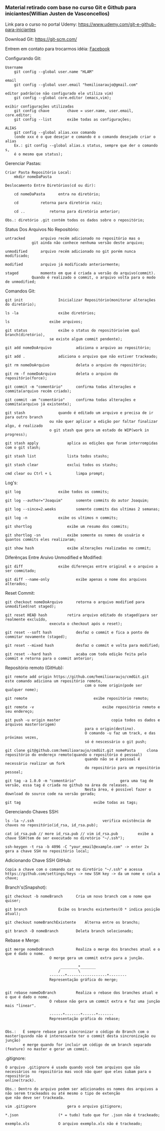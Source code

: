 ### Material retirado com base no curso Git e Github para iniciantes(Willian Justen de Vasconcellos)

Link para o curso no portal Udemy:
	https://www.udemy.com/git-e-github-para-iniciantes

	
	
Download Git:
	https://git-scm.com/
	
	

Entrem em contato para trocarmos idéia:	[Facebook](https://www.facebook.com/hemilioaraujo)


Configurando Git:
	
	Username
		git config --global user.name "HLAM"

	email
		git config --global user.email "hemilioaraujo@gmail.com"
	
	editor padrão(se não configurado ele utiliza vim)
		git config --global core.editor (emacs,vim);
	
	exibir configurações utilizadas
		git config chave		chave = user.name, user.email, core.editor;
		git config --list		exibe todas as configurações;

	ALIAS
		git config --global alias.xxx comando
		(onde xxx é o que desejar e comando é o comando desejado criar o alias
		Ex.: git config --global alias.s status, sempre que der o comando s,
		é o mesmo que status);
		
Gerenciar Pastas:
		
	Criar Pasta Repositório Local:
		mkdir nomeDaPasta
	
	Deslocamento Entre Diretórios(cd ou dir):
		
		cd nomeDaPasta		entra no diretório;
			
		cd			retorna para diretório raiz;
		
		cd ..			retorna para diretório anterior;
		
	Obs.: diretório .git contém todos os dados sobre o repositório;

	
	
Status Dos Arquivos No Repositório:

	untracked		arquivo recém adicionado no repositório mas o 
				git ainda não conhece nenhuma versão deste arquivo;
	
	unmodified		arquivo recém adicionado no git porém nunca modificado;

	modified		arquivo já modificado anteriormente;
	
	staged			momento em que é criada a versão do arquivo(commit).
				Quando é realizado o commit, o arquivo volta para o modo de unmodified;

					

Comandos Git:


	git init				Inicializar Repositório(monitorar alterações do diretório);	
		
	ls -la				  	exibe diretórios;

	ls 					exibe arquivos;

	git status				exibe o status do repositório(em qual branch(diretório),
						se existe algum commit pendente);
	
	git add nomeDoArquivo			adiciona o arquivo ao repositório;

	git add .				adiciona o arquivo que não estiver trackeado;
	
	git rm nomeDoArquivo			deleta o arquivo do repositório;

	git rm -f nomeDoArquivo			deleta o arquivo do repositório(force);
	
	git commit -m "comentário"		confirma todas alterações e commita(arquivo recém criado);
	
	git commit -am "comentário"		confirma todas alterações e commita(arquivo já existente);

	git stash				quando é editado um arquivo e precisa de ir para outro branch
						ou não quer aplicar a edição por faltar finalizar algo, é realizado
						o git stash que gera um estado de WIP(work in progress);

	git stash apply				aplica as edições que foram interrompidas com o git stash;

	git stash list				lista todos stashs;

	git stash clear				exclui todos os stashs;
	
	cmd clear ou Ctrl + L			limpa prompt;

	
Log's:	
	
	git log					exibe todos os commits;
	
	git log --author="Joaquim"		somente commits do autor Joaquim;
	
	git log --since=2.weeks			somente commits das ultimas 2 semanas;
	
	git log -n				exibe os ultimos n commits;
	
	git shortlog				exibe um resumo dos commits;
	
	git shortlog -sn			exibe somente os nomes de usuário e quantos commits eles realizaram;
	
	git show hash				exibe alterações realizadas no commit;

	
Diferênças Entre Aruivo Unmodified e Modified:
	
	git diff				exibe diferenças entre original e o arquivo a ser commitado;
	
	git diff --name-only			exibe apenas o nome dos arquivos alterados;

	
Reset Commit:
	
	git checkout nomeDoArquivo		retorna o arquivo modified para unmodified(not staged);
	
	git reset HEAD hash			retira arquivo editado do staged(para ser realmente excluído,
						executa o checkout após o reset);
	
	git reset --soft hash			desfaz o commit e fica a ponto de commitar novamente (staged);
	
	git reset --mixed hash			desfaz o commit e volta para modified;
	
	git reset --hard hash			acaba com toda edição feita pelo commit e retorna para o commit anterior;
	
	

	
Repositório remoto (GitHub):

	git remote add origin https://github.com/hemilioaraujo/cmdGit.git	este comando adiciona um repositório remoto, 
										com o nome origin(pode ser qualquer nome);
	
	git remote								exibe repositório remoto;
	
	git remote -v								exibe repositório remoto e seu endereço;
	
	git push -u origin master						copia todos os dados e arquivos master(origem) 
										para o origin(destino).
										O comando -u faz um track, e das próximas vezes,
										só é nescessário o git push;

	git clone git@github.com:hemilioaraujo/cmdGit.git nomePasta		clona repositório do endereço remoto(quando o repositório é pessoal)
										quando não se é pessoal é necessário realizar um fork 
										do repositório para um repositório pessoal;
	
	git tag -a 1.0.0 -m "comentário"					gera uma tag de versão, essa tag é criada no github na área de releases.
										Nesta área, é possível fazer o download do source code na versão gerada;

	git tag									exibe todas as tags;
	

Gerenciando Chaves SSH:

	ls -la ~/.ssh								verifica existência de chaves no repositório(id_rsa, id_rsa.pub);

	cat id_rsa.pub // more id_rsa.pub // vim id_rsa.pub			exibe a chave SSH(tem de ser executado no diretório "~/.ssh");

	ssh-keygen -t rsa -b 4096 -C "your_email@example.com" -> enter 2x	gera a chave SSH no repositório local;


Adicionando Chave SSH GitHub:

	Copia a chave com o comando cat no diretório "~/.ssh" e acessa https://github.com/settings/keys -> new SSH key -> da um nome e cola a chave;

Branch's(Snapshot):

	git checkout -b nomeBranch		Cria um novo branch com o nome que quiser;

	git branch				Exibe os branchs existentes(O * indica posição atual);

	git checkout nomeBranchExistente	Alterna entre os branchs;

	git branch -D nomeBranch		Deleta branch selecionado;
	

Rebase e Merge:
	
	git merge nomeDoBranch			Realiza o merge dos branches atual e o que é dado o nome.
						O merge gera um commit extra para a junção.

							 ________*_______
							/		 \
						-------*------------------*--------
						Representação gráfica do merge;


	git rebase nomeDoBranch			Realiza o rebase dos branches atual e o que é dado o nome.
						O rebase não gera um commit extra e faz uma junção mais "linear".

						------*-------*------*-------
						Representação gráfica do rebase;


	Obs.: 	É sempre rebase para sincronizar o código do Branch com o master(qusndo não é interessante ter o commit desta sincronização ou junção)
	      	e merge quando for incluir um código de um branch separado (feature) no master e gerar um commit.


.gitignore:

	O arquivo .gitignore é usado quando você tem arquivos que são necessários no repositório mas você não quer que eles subam para o repositório
	online(track).
	
	Obs.: Dentro do arquivo podem ser adicionados os nomes dos arquivos a não serem trackeados ou até mesmo o tipo de extenção 
	que não deve ser trackeada.

	vim .gitignore				gera o arquivo gitignore;

	*.json					(* = tudo) tudo que for .json não é trackeado;

	exemplo.xls				O arquivo exemplo.xls não é trackeado;

